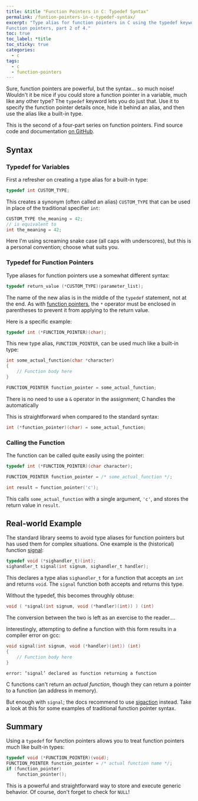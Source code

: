 ```yaml
---
title: &title "Function Pointers in C: Typedef Syntax"
permalink: /funtion-pointers-in-c-typedef-syntax/
excerpt: "Type alias for function pointers in C using the typedef keyword.
Function pointers, part 2 of 4."
toc: true
toc_label: *title
toc_sticky: true
categories:
  - c
tags:
  - c
  - function-pointers
---
```


Sure, function pointers are powerful, but the syntax... so much noise!
Wouldn't it be nice if you could store a function pointer in a variable, much
like any other type? The `typedef` keyword lets you do just that. Use it to
specify the function pointer details once, hide it behind an alias, and
then use the alias like a built-in type.

This is the second of a four-part series on function pointers.
Find source code and documentation
[on GitHub](https://github.com/KevinWMatthews/c-function_pointers).


## Syntax

### Typedef for Variables

First a refresher on creating a type alias for a built-in type:
```c
typedef int CUSTOM_TYPE;
```

This creates a synonym (often called an alias) `CUSTOM_TYPE` that can be used in
place of the traditional specifier `int`:
```c
CUSTOM_TYPE the_meaning = 42;
// is equivalent to
int the_meaning = 42;
```

Here I'm using screaming snake case (all caps with underscores), but this is
a personal convention; choose what suits you.


### Typedef for Function Pointers

Type aliases for function pointers use a somewhat different syntax:
```c
typedef return_value (*CUSTOM_TYPE)(parameter_list);
```

The name of the new alias is in the middle of the `typedef` statement, not at the
end. As with [function pointers](/funtion-pointers-in-c-basic-syntax/),
the `*` operator must be enclosed in parentheses
to prevent it from applying to the return value.

Here is a specific example:
```c
typedef int (*FUNCTION_POINTER)(char);
```

This new type alias, `FUNCTION_POINTER`, can be used much like a built-in type:
```c
int some_actual_function(char *character)
{
    // Function body here
}

FUNCTION_POINTER function_pointer = some_actual_function;
```

There is no need to use a `&` operator in the assignment; C handles the
automatically

This is straightforward when compared to the standard syntax:
```c
int (*function_pointer)(char) = some_actual_function;
```


### Calling the Function

The function can be called quite easily using the pointer:
```c
typedef int (*FUNCTION_POINTER)(char character);

FUNCTION_POINTER function_pointer = /* some_actual_function */;

int result = function_pointer('c');
```

This calls `some_actual_function` with a single argument, `'c'`, and
stores the return value in `result`.


## Real-world Example

The standard library seems to avoid type aliases for function pointers but has
used them for complex situations. One example is the (historical) function
[signal](http://man7.org/linux/man-pages/man2/signal.2.html):

```c
typedef void (*sighandler_t)(int);
sighandler_t signal(int signum, sighandler_t handler);
```

This declares a type alias `sighandler_t` for a function that accepts an `int`
and returns `void`. The `signal` function both accepts and returns this type.

Without the typedef, this becomes throughly obtuse:
```c
void ( *signal(int signum, void (*handler)(int)) ) (int)
```

The conversion between the two is left as an exercise to the reader....

Interestingly, attempting to define a function with this form results in a
compiler error on gcc:
```c
void signal(int signum, void (*handler)(int)) (int)
{
    // Function body here
}
```
```
error: ‘signal’ declared as function returning a function
```

C functions can't return an *actual function*, though they can return a pointer
to a function (an address in memory).

But enough with `signal`; the docs recommend to use
[sigaction](http://man7.org/linux/man-pages/man2/sigaction.2.html)
instead. Take a look at this for some examples of traditional function pointer
syntax.


## Summary

Using a `typedef` for function pointers allows you to treat function pointers
much like built-in types:
```c
typedef void (*FUNCTION_POINTER)(void);
FUNCTION_POINTER function_pointer = /* actual function name */;
if (function_pointer)
    function_pointer();
```

This is a powerful and straightforward way to store and execute generic behavior.
Of course, don't forget to check for `NULL`!
